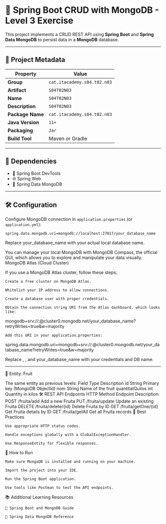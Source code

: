 # 🍃 Spring Boot CRUD with MongoDB - Level 3 Exercise

This project implements a CRUD REST API using **Spring Boot** and **Spring Data MongoDB** to persist data in a **MongoDB** database.

---

## 📁 Project Metadata

| Property         | Value                      |
|------------------|----------------------------|
| **Group**        | `cat.itacademy.s04.t02.n03`|
| **Artifact**     | `S04T02N03`                |
| **Name**         | `S04T02N03`                |
| **Description**  | `S04T02N03`                |
| **Package Name** | `cat.itacademy.s04.t02.n03`|
| **Java Version** | `11+`                      |
| **Packaging**    | `Jar`                      |
| **Build Tool**   | Maven or Gradle            |

---

## 🚀 Dependencies

- 🔧 Spring Boot DevTools
- 🌐 Spring Web
- 🍃 Spring Data MongoDB

---

## 🛠️ Configuration

Configure MongoDB connection in `application.properties` (or `application.yml`):

```properties
spring.data.mongodb.uri=mongodb://localhost:27017/your_database_name

```
Replace your_database_name with your actual local database name.

You can manage your local MongoDB with MongoDB Compass, the official GUI, which allows you to explore and manipulate your data visually.
MongoDB Atlas (Cloud Cluster)

If you use a MongoDB Atlas cluster, follow these steps:

    Create a free cluster on MongoDB Atlas.

    Whitelist your IP address to allow connections.

    Create a database user with proper credentials.

    Obtain the connection string URI from the Atlas dashboard, which looks like:

mongodb+srv://<username>:<password>@cluster0.mongodb.net/your_database_name?retryWrites=true&w=majority

    Add this URI in your application.properties:

spring.data.mongodb.uri=mongodb+srv://<username>:<password>@cluster0.mongodb.net/your_database_name?retryWrites=true&w=majority

Replace <username>, <password>, and your_database_name with your credentials and DB name.

----
🍎 Entity: Fruit

The same entity as previous levels:
Field	Type	Description
id	String	Primary key (MongoDB ObjectId)
nom	String	Name of the fruit
quantitatQuilos	int	Quantity in kilos
🛠️ REST API Endpoints
HTTP Method	Endpoint	Description
POST	/fruita/add	Add a new Fruita
PUT	/fruita/update	Update an existing Fruita
DELETE	/fruita/delete/{id}	Delete Fruita by ID
GET	/fruita/getOne/{id}	Get Fruita details by ID
GET	/fruita/getAll	Get all Fruita records
📝 Best Practices

    Use appropriate HTTP status codes.

    Handle exceptions globally with a GlobalExceptionHandler.

    Use ResponseEntity for flexible responses.

🧪 How to Run

    Make sure MongoDB is installed and running on your machine.

    Import the project into your IDE.

    Run the Spring Boot application.

    Use tools like Postman to test the API endpoints.

📚 Additional Learning Resources

    📘 Spring Boot and MongoDB Guide

    📘 Spring Data MongoDB Reference